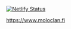 [![Netlify Status](https://api.netlify.com/api/v1/badges/7470e00b-ec6e-45de-8234-47cc6b8c1ef2/deploy-status)](https://app.netlify.com/sites/moloclan/deploys)

https://www.moloclan.fi
